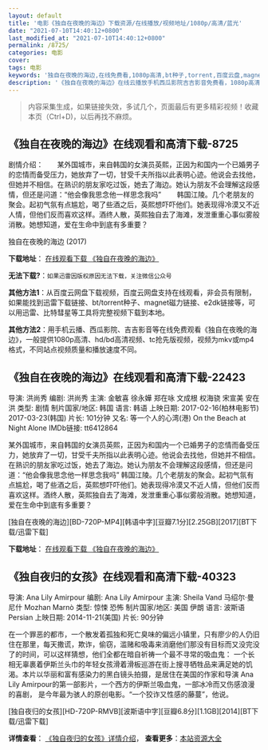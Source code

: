 ```yaml
---
layout: default
title: '电影《独自在夜晚的海边》下载资源/在线播放/视频地址/1080p/高清/蓝光'
date: "2021-07-10T14:40:12+0800"
last_modified_at: "2021-07-10T14:40:12+0800"
permalink: /8725/
categories: 电影
cover:
tags: 电影
keywords: '独自在夜晚的海边,在线免费看,1080p高清,bt种子,torrent,百度云盘,magnet,磁力链,迅雷下载资源'
description: '《独自在夜晚的海边》在线云播放手机西瓜影院吉吉影音免费看，1080p高清bd/hd未删减完整版和tc抢先枪版，mkv/mp4格式，附带bt/torrent种子、magnet/磁力链、百度云盘、网盘资源迅雷下载链接'
---
```


>内容采集生成，如果链接失效，多试几个，页面最后有更多精彩视频！收藏本页（Ctrl+D)，以后再找不麻烦。


## 《独自在夜晚的海边》在线观看和高清下载-8725

剧情介绍：　　某外国城市，来自韩国的女演员英熙，正因为和国内一个已婚男子的恋情而备受压力，她放弃了一切，甘受千夫所指以此表明心迹。他说会去找他，但她并不相信。在熟识的朋友家吃过饭，她去了海边。她认为朋友不会理解这段感情，但还是问道：“他会像我思念他一样思念我吗” 　　韩国江陵。几个老朋友的聚会。起初气氛有点尴尬，喝了些酒之后，英熙想吓吓他们。她表现得冷漠又不近人情，但他们反而喜欢这样。酒终人散，英熙独自去了海滩，发泄重重心事似雾般消散。她想知道，爱在生命中到底有多重要？


独自在夜晚的海边 (2017)

**下载地址**： [在线观看下载 《独自在夜晚的海边》](https://www.btbtdy.me/btdy/dy10548.html) 


**无法下载?**：`如果迅雷因版权原因无法下载，关注微信公众号 `

**其他方法1**：从百度云网盘下载视频，百度云网盘支持在线观看，非会员有限制，如果能找到迅雷下载链接、bt/torrent种子、magnet磁力链接、e2dk链接等，可以用迅雷、比特彗星等工具将完整视频下载到本地。

**其他方法2**：用手机云播、西瓜影院、吉吉影音等在线免费观看《独自在夜晚的海边》，一般提供1080p高清、hd/bd高清视频、tc抢先版视频，视频为mkv或mp4格式，不同站点视频质量和播放速度不同。


## 《独自在夜晚的海边》在线观看和高清下载-22423

导演: 洪尚秀 编剧: 洪尚秀 主演: 金敏喜 徐永嬅 郑在咏 文成根 权海骁 宋宣美 安在洪 类型: 剧情 制片国家/地区: 韩国 语言: 韩语 上映日期: 2017-02-16(柏林电影节) 2017-03-23(韩国) 片长: 101分钟 又名: 等一个人的心湾(港) On the Beach at Night Alone IMDb链接: tt6412864

某外国城市，来自韩国的女演员英熙，正因为和国内一个已婚男子的恋情而备受压力，她放弃了一切，甘受千夫所指以此表明心迹。他说会去找他，但她并不相信。在熟识的朋友家吃过饭，她去了海边。她认为朋友不会理解这段感情，但还是问道：“他会像我思念他一样思念我吗” 韩国江陵。几个老朋友的聚会。起初气氛有点尴尬，喝了些酒之后，英熙想吓吓他们。她表现得冷漠又不近人情，但他们反而喜欢这样。酒终人散，英熙独自去了海滩，发泄重重心事似雾般消散。她想知道，爱在生命中到底有多重要？


[独自在夜晚的海边][BD-720P-MP4][韩语中字][豆瓣7.1分][2.25GB][2017][BT下载/迅雷下载]

**下载地址**： [在线观看下载 《独自在夜晚的海边》](https://www.btdx8.com/torrent/on_the_beach_at_night_alone_2017.html) 


## 《独自夜归的女孩》在线观看和高清下载-40323

导演: Ana Lily Amirpour 编剧: Ana Lily Amirpour 主演: Sheila Vand 马绍尔·曼尼什 Mozhan Marnò 类型: 惊悚 恐怖 制片国家/地区: 美国 伊朗 语言: 波斯语 Persian 上映日期: 2014-11-21(美国) 片长: 90分钟

在一个罪恶的都市，一个散发着孤独和死亡臭味的偏远小镇里，只有廖少的人仍旧住在那里，每天撒谎，欺诈，偷窃，滥赌和吸毒来消磨他们那没有目标而又没完没了的时间，可以这样猜想，他们全都在暗自祈祷一个最不寻常的吸血鬼： 一个长相无辜裹着伊斯兰头巾的年轻女孩滑着滑板巡游在街上搜寻牺牲品来满足她的饥渴。本片以华丽和富有感染力的黑白镜头拍摄，是居住在美国的作家和导演 Ana Lily Amirpour的第一部影片，一个西方的伊斯兰吸血鬼，一部冰冷而又伤感浪漫的喜剧， 是今年最为骇人的原创电影。“一个狡诈又性感的藤蔓”，他说。


[独自夜归的女孩][HD-720P-RMVB][波斯语中字][豆瓣6.8分][1.1GB][2014][BT下载/迅雷下载]

**详情查看**： [《独自夜归的女孩》详情介绍](/movie/40323/)， **查看更多**：[本站资源大全](/movie/t/all/)

